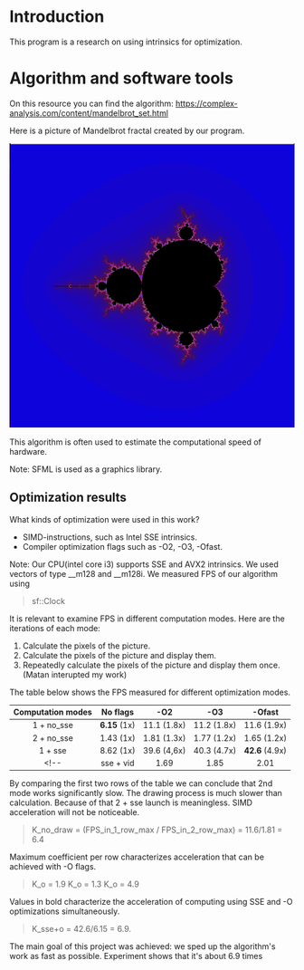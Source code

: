 # Introduction
This program is a research on using intrinsics for optimization.

# Algorithm and software tools

On this resource you can find the algorithm:
<https://complex-analysis.com/content/mandelbrot_set.html>

Here is a picture of Mandelbrot fractal created by our program.

![Mandelbrot](img/Mandelbrot_set.png)

This algorithm is often used to estimate the computational speed of hardware.

Note:
SFML is used as a graphics library.

## Optimization results

What kinds of optimization were used in this work?
* SIMD-instructions, such as Intel SSE intrinsics.
* Compiler optimization flags such as -O2, -O3, -Ofast.

Note:
Our CPU(intel core i3) supports SSE and AVX2 intrinsics. We used vectors of type __m128 and __m128i.
We measured FPS of our algorithm using
>sf::Clock 

It is relevant to examine FPS in different computation modes. Here are the iterations of each mode:
1. Calculate the pixels of the picture.
2. Calculate the pixels of the picture and display them.
3. Repeatedly calculate the pixels of the picture and display them once.(Matan interupted my work)

The table below shows the FPS measured for different optimization modes. 

| Computation modes | No flags    |     -O2     |     -O3     |     -Ofast    |
| :---------------: | :----------:| :---------: | :---------: | :----------:  |
|    1 + no_sse     |  **6.15** (1x) | 11.1 (1.8x) | 11.2 (1.8x) |  11.6  (1.9x) |
|    2 + no_sse     |   1.43 (1x) | 1.81 (1.3x) | 1.77 (1.2x) |  1.65  (1.2x) |
|    1 + sse        |   8.62 (1x) | 39.6 (4,6x) | 40.3 (4.7x) | **42.6** (4.9x) |
<!-- | sse + vid    |   1.69   | 1.85 |  2.01  | 2.14   | -->

By comparing the first two rows of the table we can conclude that 2nd mode works significantly slow. The drawing process is much slower than calculation. Because of that 2 + sse launch is meaningless.
SIMD acceleration will not be noticeable. 
>K_no_draw = (FPS_in_1_row_max / FPS_in_2_row_max) = 11.6/1.81 = 6.4

Maximum coefficient per row characterizes acceleration that can be achieved with -O flags.
>K_o = 1.9
>K_o = 1.3
>K_o = 4.9

Values in bold characterize the acceleration of computing using SSE and -O optimizations simultaneously. 
>K_sse+o = 42.6/6.15 = 6.9.
 
The main goal of this project was achieved: we sped up the algorithm's work as fast as possible. Experiment shows that it's about 6.9 times
